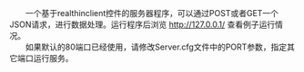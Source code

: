 　　一个基于realthinclient控件的服务器程序，可以通过POST或者GET一个JSON请求，进行数据处理。运行程序后浏览 http://127.0.0.1/ 查看例子运行情况。<br>
　　如果默认的80端口已经使用，请修改Server.cfg文件中的PORT参数，指定其它端口运行服务。<br>